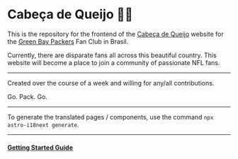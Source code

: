 # Cabeça de Queijo 🧀🧑

This is the repository for the frontend of the [Cabeça de Queijo](https://cabecadequeijo.com) website for the [Green Bay Packers](https://greenbaypackers.com) Fan Club in Brasil.

Currently, there are disparate fans all across this beautiful country. This website will become a place to join a community of passionate NFL fans.

---

Created over the course of a week and willing for any/all contributions.

Go. Pack. Go.

---

To generate the translated pages / components, use the command `npx astro-i18next generate`.

---

#### [Getting Started Guide](/ORIGINALREADME.md)
